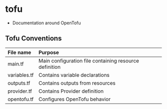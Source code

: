 # tofu
- Documentation around OpenTofu

## Tofu Conventions
| File name       | Purpose |
| :--------       | :------- |
| main.tf         | Main configuration file containing resource definition
| variables.tf    | Contains variable declarations
| outputs.tf      | Contains outputs from resources
| provider.tf     | Contains Provider definition
| opentofu.tf     | Configures OpenTofu behavior
